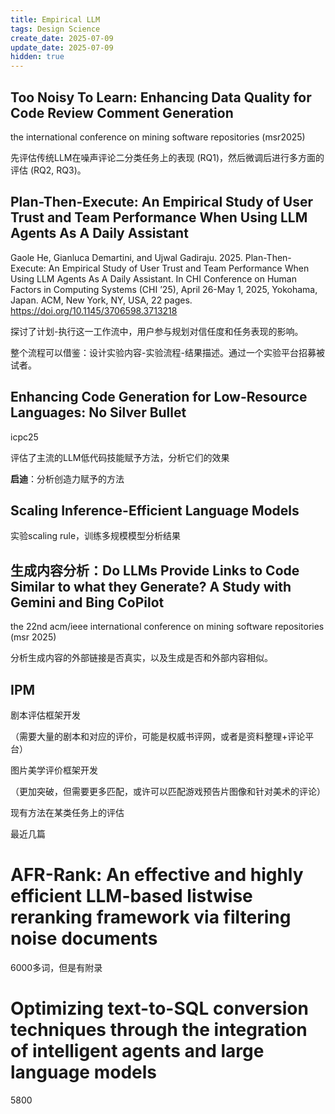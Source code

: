 ```yaml
---
title: Empirical LLM
tags: Design Science
create_date: 2025-07-09
update_date: 2025-07-09
hidden: true
---
```


## Too Noisy To Learn: Enhancing Data Quality for Code Review Comment Generation

the international conference on mining software repositories (msr2025)

先评估传统LLM在噪声评论二分类任务上的表现 (RQ1)，然后微调后进行多方面的评估 (RQ2, RQ3)。

## Plan-Then-Execute: An Empirical Study of User Trust and Team Performance When Using LLM Agents As A Daily Assistant

Gaole He, Gianluca Demartini, and Ujwal Gadiraju. 2025. Plan-Then-Execute: An Empirical Study of User Trust and Team Performance When Using LLM Agents As A Daily Assistant. In CHI Conference on Human Factors in Computing Systems (CHI ’25), April 26-May 1, 2025, Yokohama, Japan. ACM, New York, NY, USA, 22 pages. https://doi.org/10.1145/3706598.3713218

探讨了计划-执行这一工作流中，用户参与规划对信任度和任务表现的影响。

整个流程可以借鉴：设计实验内容-实验流程-结果描述。通过一个实验平台招募被试者。

## Enhancing Code Generation for Low-Resource Languages: No Silver Bullet

icpc25

评估了主流的LLM低代码技能赋予方法，分析它们的效果

**启迪**：分析创造力赋予的方法



## Scaling Inference-Efficient Language Models

实验scaling rule，训练多规模模型分析结果



## 生成内容分析：Do LLMs Provide Links to Code Similar to what they Generate? A Study with Gemini and Bing CoPilot

 the 22nd acm/ieee international conference on mining software repositories (msr 2025)

分析生成内容的外部链接是否真实，以及生成是否和外部内容相似。





## IPM

剧本评估框架开发

（需要大量的剧本和对应的评价，可能是权威书评网，或者是资料整理+评论平台）



图片美学评价框架开发

（更加突破，但需要更多匹配，或许可以匹配游戏预告片图像和针对美术的评论）



现有方法在某类任务上的评估



最近几篇

# AFR-Rank: An effective and highly efficient LLM-based listwise reranking framework via filtering noise documents

6000多词，但是有附录



# Optimizing text-to-SQL conversion techniques through the integration of intelligent agents and large language models

5800

